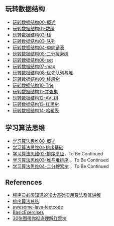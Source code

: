 ## 玩转数据结构

- [玩转数据结构00-概述](PlayWithDataStructures/玩转数据结构00-概述.md)
- [玩转数据结构01-数组](PlayWithDataStructures/玩转数据结构01-数组.md)
- [玩转数据结构02-栈](PlayWithDataStructures/玩转数据结构02-栈.md)
- [玩转数据结构03-队列](PlayWithDataStructures/玩转数据结构03-队列.md)
- [玩转数据结构04-单向链表](PlayWithDataStructures/玩转数据结构04-单向链表.md)
- [玩转数据结构05-二分搜索树](PlayWithDataStructures/玩转数据结构05-二分搜索树.md)
- [玩转数据结构06-set](PlayWithDataStructures/玩转数据结构06-set.md)
- [玩转数据结构07-map](PlayWithDataStructures/玩转数据结构07-map.md)
- [玩转数据结构08-优先队列与堆](PlayWithDataStructures/玩转数据结构08-优先队列与堆.md)
- [玩转数据结构09-线段树](PlayWithDataStructures/玩转数据结构09-线段树.md)
- [玩转数据结构10-Trie](PlayWithDataStructures/玩转数据结构10-Trie.md)
- [玩转数据结构11-并查集](PlayWithDataStructures/玩转数据结构11-并查集.md)
- [玩转数据结构12-AVL树](PlayWithDataStructures/玩转数据结构12-AVL树.md)
- [玩转数据结构13-红黑树](PlayWithDataStructures/玩转数据结构13-红黑树.md)
- [玩转数据结构14-哈希表](PlayWithDataStructures/玩转数据结构14-哈希表.md)

## 学习算法思维

- [学习算法思维00-概述](PlayWithAlgorithms/学习算法思维00-概述.md)
- [学习算法思维01-排序基础](PlayWithAlgorithms/学习算法思维01-排序基础.md)
- [学习算法思维02-排序高级](PlayWithAlgorithms/学习算法思维02-排序高级.md)，To Be Continued
- [学习算法思维03-堆与堆排序](PlayWithAlgorithms/学习算法思维03-堆排序.md) ，To Be Continued
- [学习算法思维04-二分搜索树](PlayWithAlgorithms/学习算法思维04-二分搜索树.md) ，To Be Continued

## References

- [程序员必须知道的10大基础实用算法及其讲解](https://www.sdk.cn/news/2321)
- [排序算法总结](https://segmentfault.com/a/1190000004994003)
- [awesome-java-leetcode](https://github.com/Blankj/awesome-java-leetcode)
- [BasicExercises](https://github.com/CaMnter/BasicExercises)
- [30张图带你彻底理解红黑树](https://www.jianshu.com/p/e136ec79235c)